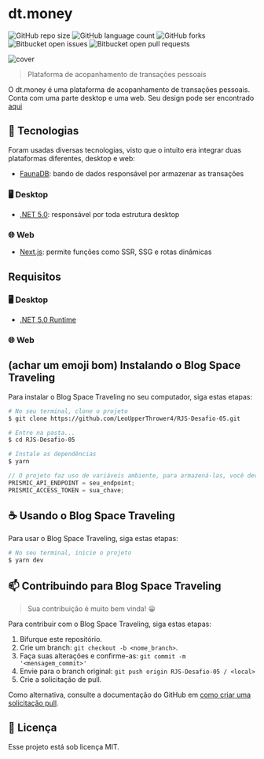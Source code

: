 # dt.money

![GitHub repo size](https://img.shields.io/github/repo-size/LeoUpperThrower4/https://github.com/LeoUpperThrower4/dtmoney-desktop?style=for-the-badge)
![GitHub language count](https://img.shields.io/github/languages/count/LeoUpperThrower4/https://github.com/LeoUpperThrower4/dtmoney-desktop?style=for-the-badge)
![GitHub forks](https://img.shields.io/github/forks/LeoUpperThrower4/https://github.com/LeoUpperThrower4/dtmoney-desktop?style=for-the-badge)
![Bitbucket open issues](https://img.shields.io/bitbucket/issues/LeoUpperThrower4/https://github.com/LeoUpperThrower4/dtmoney-desktop?style=for-the-badge)
![Bitbucket open pull requests](https://img.shields.io/bitbucket/pr-raw/LeoUpperThrower4/https://github.com/LeoUpperThrower4/dtmoney-desktop?style=for-the-badge)

<!-- Alterar cover quando o projeto estiver 100% funcional -->
<img src="imgs/cover.gif" alt="cover">

> Plataforma de acopanhamento de transações pessoais

O dt.money é uma plataforma de acopanhamento de transações pessoais. Conta com uma parte desktop e uma web. Seu design pode ser encontrado [aqui](https://www.figma.com/file/sfYqFZG6Y6247jAXiZWtIq/dtmoney?node-id=0%3A1)

## 🚀 Tecnologias

Foram usadas diversas tecnologias, visto que o intuito era integrar duas plataformas diferentes, desktop e web:

- [FaunaDB](https://fauna.com/): bando de dados responsável por armazenar as transações

### 🖥️ Desktop

- [.NET 5.0](https://dotnet.microsoft.com/download/dotnet/5.0): responsável por toda estrutura desktop

### 🌐 Web

- [Next.js](https://nextjs.org/): permite funções como SSR, SSG e rotas dinâmicas

## Requisitos

### 🖥️ Desktop

- [.NET 5.0 Runtime](https://dotnet.microsoft.com/download/dotnet/5.0#:~:text=x86-,.NET%20Desktop%20Runtime%205.0.10,-The%20.NET%20Desktop)

### 🌐 Web

## (achar um emoji bom) Instalando o Blog Space Traveling

Para instalar o Blog Space Traveling no seu computador, siga estas etapas:

```bash
# No seu terminal, clone o projeto
$ git clone https://github.com/LeoUpperThrower4/RJS-Desafio-05.git

# Entre na pasta...
$ cd RJS-Desafio-05

# Instale as dependências
$ yarn
```

```js
// O projeto faz uso de variáveis ambiente, para armazená-las, você deverá criar um arquivo .env na raiz do seu projeto
PRISMIC_API_ENDPOINT = seu_endpoint;
PRISMIC_ACCESS_TOKEN = sua_chave;
```

## ☕ Usando o Blog Space Traveling

Para usar o Blog Space Traveling, siga estas etapas:

```bash
# No seu terminal, inicie o projeto
$ yarn dev
```

## 📫 Contribuindo para Blog Space Traveling

> Sua contribuição é muito bem vinda! 😀

Para contribuir com o Blog Space Traveling, siga estas etapas:

1. Bifurque este repositório.
2. Crie um branch: `git checkout -b <nome_branch>`.
3. Faça suas alterações e confirme-as: `git commit -m '<mensagem_commit>'`
4. Envie para o branch original: `git push origin RJS-Desafio-05 / <local>`
5. Crie a solicitação de pull.

Como alternativa, consulte a documentação do GitHub em [como criar uma solicitação pull](https://help.github.com/en/github/collaborating-with-issues-and-pull-requests/creating-a-pull-request).

## 📝 Licença

Esse projeto está sob licença MIT.
